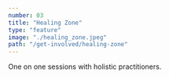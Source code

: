 ```yaml
---
number: 03
title: "Healing Zone"
type: "feature"
image: "./healing_zone.jpeg"
path: "/get-involved/healing-zone"
---
```


One on one sessions with holistic practitioners.
